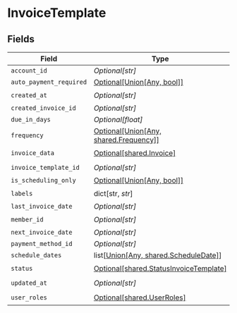# InvoiceTemplate


## Fields

| Field                                                                                            | Type                                                                                             | Required                                                                                         | Description                                                                                      |
| ------------------------------------------------------------------------------------------------ | ------------------------------------------------------------------------------------------------ | ------------------------------------------------------------------------------------------------ | ------------------------------------------------------------------------------------------------ |
| `account_id`                                                                                     | *Optional[str]*                                                                                  | :heavy_minus_sign:                                                                               | N/A                                                                                              |
| `auto_payment_required`                                                                          | [Optional[Union[Any, bool]]](undefined/models/shared/invoicetemplateautopaymentrequired.md)      | :heavy_minus_sign:                                                                               | N/A                                                                                              |
| `created_at`                                                                                     | *Optional[str]*                                                                                  | :heavy_check_mark:                                                                               | N/A                                                                                              |
| `created_invoice_id`                                                                             | *Optional[str]*                                                                                  | :heavy_minus_sign:                                                                               | N/A                                                                                              |
| `due_in_days`                                                                                    | *Optional[float]*                                                                                | :heavy_minus_sign:                                                                               | N/A                                                                                              |
| `frequency`                                                                                      | [Optional[Union[Any, shared.Frequency]]](undefined/models/shared/invoicetemplatefrequency.md)    | :heavy_minus_sign:                                                                               | N/A                                                                                              |
| `invoice_data`                                                                                   | [Optional[shared.Invoice]](undefined/models/shared/invoice.md)                                   | :heavy_check_mark:                                                                               | N/A                                                                                              |
| `invoice_template_id`                                                                            | *Optional[str]*                                                                                  | :heavy_check_mark:                                                                               | N/A                                                                                              |
| `is_scheduling_only`                                                                             | [Optional[Union[Any, bool]]](undefined/models/shared/invoicetemplateisschedulingonly.md)         | :heavy_minus_sign:                                                                               | N/A                                                                                              |
| `labels`                                                                                         | dict[str, *str*]                                                                                 | :heavy_check_mark:                                                                               | N/A                                                                                              |
| `last_invoice_date`                                                                              | *Optional[str]*                                                                                  | :heavy_minus_sign:                                                                               | N/A                                                                                              |
| `member_id`                                                                                      | *Optional[str]*                                                                                  | :heavy_check_mark:                                                                               | N/A                                                                                              |
| `next_invoice_date`                                                                              | *Optional[str]*                                                                                  | :heavy_minus_sign:                                                                               | N/A                                                                                              |
| `payment_method_id`                                                                              | *Optional[str]*                                                                                  | :heavy_minus_sign:                                                                               | N/A                                                                                              |
| `schedule_dates`                                                                                 | list[[Union[Any, shared.ScheduleDate]](undefined/models/shared/invoicetemplatescheduledates.md)] | :heavy_minus_sign:                                                                               | N/A                                                                                              |
| `status`                                                                                         | [Optional[shared.StatusInvoiceTemplate]](undefined/models/shared/statusinvoicetemplate.md)       | :heavy_check_mark:                                                                               | N/A                                                                                              |
| `updated_at`                                                                                     | *Optional[str]*                                                                                  | :heavy_check_mark:                                                                               | N/A                                                                                              |
| `user_roles`                                                                                     | [Optional[shared.UserRoles]](undefined/models/shared/userroles.md)                               | :heavy_check_mark:                                                                               | N/A                                                                                              |